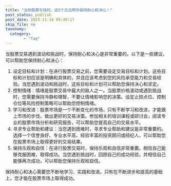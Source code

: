 ```yaml
---
title: "当你股票亏钱时，这5个方法帮你保持耐心和决心！"
post_status: publish
post_date: 2023-11-18 05:49:17
skip_file: no
taxonomy:
  category:
        - "faq"
---
```


当股票交易遇到波动和挑战时，保持耐心和决心是非常重要的。以下是一些建议，可以帮助您保持耐心和决心：

1. 设定目标和计划：在进行股票交易之前，您需要设定交易目标和计划。这些目标和计划应该是明确和具体的，并且应该考虑到您的风险承受能力和交易经验。当您遇到波动和挑战时，这些目标和计划可以帮助您保持决心和坚定。
2. 控制情绪：情绪是股票交易中最大的敌人之一。当股票价格波动或遇到挑战时，您需要保持冷静和理智，不要让情绪影响您的决策。设定止损点位、控制仓位等风险控制策略可以帮助您控制情绪。
3. 学习和改进：股票市场是一个不断变化的市场，只有不断学习和改进，才能跟上市场的步伐，做出更好的交易决策。参加相关的培训课程或研讨会，阅读专业的股票市场分析和研究报告，可以帮助您提高自己的交易水平。
4. 寻求专业帮助和建议：当您遇到困难时，寻求专业帮助和建议是非常重要的。选择一个信誉良好、专业水平高、经验丰富的投资顾问或经纪人，可以帮助您在股票市场上取得更好的交易结果。
5. 保持乐观和自信：在进行股票交易时，保持乐观和自信非常重要。相信自己能够克服困难，取得成功。当您遇到挑战时，回顾自己的成功经验，并相信自己能够再次成功，可以帮助您保持乐观和自信。

保持耐心和决心需要您不断地学习、实践和改进。只有在不断进步和提高的基础上，您才能在股票市场上取得成功。
